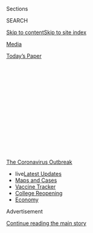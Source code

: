 <div id="app">

<div>

<div>

<div>

<div class="NYTAppHideMasthead css-1q2w90k e1suatyy0">

<div class="section css-ui9rw0 e1suatyy2">

<div class="css-eph4ug er09x8g0">

<div class="css-6n7j50">

</div>

<span class="css-1dv1kvn">Sections</span>

<div class="css-10488qs">

<span class="css-1dv1kvn">SEARCH</span>

</div>

[Skip to content](#site-content)[Skip to site
index](#site-index)

</div>

<div id="masthead-section-label" class="css-1wr3we4 eaxe0e00">

[Media](https://www.nytimes3xbfgragh.onion/section/business/media)

</div>

<div class="css-10698na e1huz5gh0">

</div>

</div>

<div id="masthead-bar-one" class="section hasLinks css-15hmgas e1csuq9d3">

<div class="css-uqyvli e1csuq9d0">

</div>

<div class="css-1uqjmks e1csuq9d1">

</div>

<div class="css-9e9ivx">

[](https://myaccount.nytimes3xbfgragh.onion/auth/login?response_type=cookie&client_id=vi)

</div>

<div class="css-1bvtpon e1csuq9d2">

[Today’s
Paper](https://www.nytimes3xbfgragh.onion/section/todayspaper)

</div>

</div>

</div>

</div>

<div data-aria-hidden="false">

<div id="site-content" data-role="main">

<div>

<div class="css-1aor85t" style="opacity:0.000000001;z-index:-1;visibility:hidden">

<div class="css-1hqnpie">

<div class="css-epjblv">

<span class="css-17xtcya">[Media](/section/business/media)</span><span class="css-x15j1o">|</span><span class="css-fwqvlz">Nordstrom
Uses Influencers to Promote Safety and Draw Anxious
Shoppers</span>

</div>

<div class="css-k008qs">

<div class="css-1iwv8en">

<span class="css-18z7m18"></span>

<div>

</div>

</div>

<span class="css-1n6z4y">https://nyti.ms/2EJa1jg</span>

<div class="css-1705lsu">

<div class="css-4xjgmj">

<div class="css-4skfbu" data-role="toolbar" data-aria-label="Social Media Share buttons, Save button, and Comments Panel with current comment count" data-testid="share-tools">

  - 
  - 
  - 
  - 
    
    <div class="css-6n7j50">
    
    </div>

  - 

</div>

</div>

</div>

</div>

</div>

</div>

<div id="NYT_TOP_BANNER_REGION" class="css-13pd83m">

<div>

<div id="styln-prism-menu-1592847958612" class="section interactive-content interactive-size-medium css-1edisqu">

<div class="css-17ih8de interactive-body">

<div id="scroll-container" class="css-1gj85ro">

[<span class="styln-title-wrap"><span class="css-1pje3qr">The
Coronavirus</span><span class="css-1pje3qr">
Outbreak</span></span>](https://www.nytimes3xbfgragh.onion/news-event/coronavirus?action=click&pgtype=Article&state=default&region=TOP_BANNER&context=storylines_menu)

  - <span class="css-kqxiym" data-emphasize="true">live</span>[Latest
    Updates](https://www.nytimes3xbfgragh.onion/2020/08/03/world/coronavirus-covid-19.html?action=click&pgtype=Article&state=default&region=TOP_BANNER&context=storylines_menu)
  - [Maps and
    Cases](https://www.nytimes3xbfgragh.onion/interactive/2020/us/coronavirus-us-cases.html?action=click&pgtype=Article&state=default&region=TOP_BANNER&context=storylines_menu)
  - [Vaccine
    Tracker](https://www.nytimes3xbfgragh.onion/interactive/2020/science/coronavirus-vaccine-tracker.html?action=click&pgtype=Article&state=default&region=TOP_BANNER&context=storylines_menu)
  - [College
    Reopening](https://www.nytimes3xbfgragh.onion/2020/08/02/us/covid-college-reopening.html?action=click&pgtype=Article&state=default&region=TOP_BANNER&context=storylines_menu)
  - [Economy](https://www.nytimes3xbfgragh.onion/live/2020/08/03/business/stock-market-today-coronavirus?action=click&pgtype=Article&state=default&region=TOP_BANNER&context=storylines_menu)

</div>

</div>

</div>

</div>

</div>

<div id="top-wrapper" class="css-1sy8kpn">

<div id="top-slug" class="css-l9onyx">

Advertisement

</div>

[Continue reading the main
story](#after-top)

<div class="ad top-wrapper" style="text-align:center;height:100%;display:block;min-height:250px">

<div id="top" class="place-ad" data-position="top" data-size-key="top">

</div>

</div>

<div id="after-top">

</div>

</div>

<div>

<div id="sponsor-wrapper" class="css-1hyfx7x">

<div id="sponsor-slug" class="css-19vbshk">

Supported by

</div>

[Continue reading the main
story](#after-sponsor)

<div id="sponsor" class="ad sponsor-wrapper" style="text-align:center;height:100%;display:block">

</div>

<div id="after-sponsor">

</div>

</div>

<div class="css-186x18t">

</div>

<div class="css-1vkm6nb ehdk2mb0">

# Nordstrom Uses Influencers to Promote Safety and Draw Anxious Shoppers

</div>

Some retailers are turning to popular social media personalities to
detail post-pandemic protocols and boost the allure of visiting their
stores.

<div class="css-79elbk" data-testid="photoviewer-wrapper">

<div class="css-z3e15g" data-testid="photoviewer-wrapper-hidden">

</div>

<div class="css-1a48zt4 ehw59r15" data-testid="photoviewer-children">

![<span class="css-16f3y1r e13ogyst0" data-aria-hidden="true">Wendy
Nguyen’s recent Instagram posts offer a glimpse into pandemic-era
retailing and the ways that stores are trying to bring shoppers back in
person.</span><span class="css-cnj6d5 e1z0qqy90" itemprop="copyrightHolder"><span class="css-1ly73wi e1tej78p0">Credit...</span><span><span>Amr
Alfiky/The New York
Times</span></span></span>](https://static01.graylady3jvrrxbe.onion/images/2020/08/02/business/02virus-influencers-1/02virus-influencers-1-articleLarge.jpg?quality=75&auto=webp&disable=upscale)

</div>

</div>

<div class="css-18e8msd">

<div class="css-vp77d3 epjyd6m0">

<div class="css-hus3qt ey68jwv0" data-aria-hidden="true">

[![Sapna
Maheshwari](https://static01.graylady3jvrrxbe.onion/images/2018/02/20/multimedia/author-sapna-maheshwari/author-sapna-maheshwari-thumbLarge.jpg
"Sapna Maheshwari")](https://www.nytimes3xbfgragh.onion/by/sapna-maheshwari)

</div>

<div class="css-1baulvz">

By [<span class="css-1baulvz last-byline" itemprop="name">Sapna
Maheshwari</span>](https://www.nytimes3xbfgragh.onion/by/sapna-maheshwari)

</div>

</div>

  - 
    
    <div class="css-ld3wwf e16638kd2">
    
    Aug. 2,
    2020
    
    </div>

  - 
    
    <div class="css-4xjgmj">
    
    <div class="css-d8bdto" data-role="toolbar" data-aria-label="Social Media Share buttons, Save button, and Comments Panel with current comment count" data-testid="share-tools">
    
      - 
      - 
      - 
      - 
        
        <div class="css-6n7j50">
        
        </div>
    
      - 
    
    </div>
    
    </div>

</div>

</div>

<div class="section meteredContent css-1r7ky0e" name="articleBody" itemprop="articleBody">

<div class="css-1fanzo5 StoryBodyCompanionColumn">

<div class="css-53u6y8">

Wendy Nguyen, a fashionable Instagram personality with 1.1 million
followers, is regularly tapped by retailers like Macy’s and Banana
Republic to promote their wares on social media. They typically want her
to take a stylish photo in their apparel and enthuse about their brand
and any upcoming sale or product line.

But Ms. Nguyen recently fielded what she considered an unusual and “very
careful” inquiry from Nordstrom. It wanted to gauge her interest in a
campaign that would require visiting the company’s seven-story flagship
store in New York to highlight Nordstrom’s new safety measures and
“encourage people to experience what they built,” she said.

The subsequent Instagram posts from Ms. Nguyen and a handful of other
influencers were shared in the last two weeks and offer a glimpse into
pandemic-era retailing and the ways stores are trying to bring shoppers
back in person. The women, clad in trendy clothing and masks, were
photographed in unusual and notably spacious parts of the store like the
Nordstrom x Nike [sneaker
boutique](https://www.instagram.com/p/CDE6NX9gUBE/), the so-called
personalization studio and a section dubbed the “Beauty Haven.” (There
was one on an escalator.) The posts all praised Nordstrom’s safety
measures, like mandatory masks, abundant hand sanitizer and adherence to
social distancing.

</div>

</div>

<div class="css-1fanzo5 StoryBodyCompanionColumn">

<div class="css-53u6y8">

Multiple posts mentioned being able to shop “with peace of mind.” One
poster urged [her followers](https://www.instagram.com/p/CDPbbe1pbkz/)
to “come explore an escape from the city,” while Ms. Nguyen, who is
known on Instagram as @wendyslookbook, [wrote
that](https://www.instagram.com/p/CDC-ZQeANKG/)she hadn’t been out in
months and that the visit “was so refreshing.”

</div>

</div>

<div class="css-cfo9c3">

</div>

<div class="css-1fanzo5 StoryBodyCompanionColumn">

<div class="css-53u6y8">

“In times of uncertainty, people are going to find the people that they
trust the most to provide validation for the things that they’ve loved
doing in the past,” said Krishna Subramanian, a founder of the
influencer marketing firm Captiv8. He oversaw the Nordstrom campaign and
said that other companies are also planning influencer campaigns focused
on store safety.

Even before the coronavirus pandemic, retailers were struggling to get
more people into stores. Now foot traffic to malls, including outdoor
shopping centers, is down about 30 percent from last year, according to
aggregated data from the location analysis company Cuebiq, which tracks
about 15 million cellphone users nationwide daily. It was down as much
as 57 percent earlier this year, as widespread shutdowns essentially
ended in-person shopping in many areas of the
country.

<div id="NYT_MAIN_CONTENT_1_REGION" class="css-9tf9ac">

<div>

<div id="styln-covid-updates-markets" class="section interactive-content interactive-size-medium css-1ftcdic">

<div class="css-17ih8de interactive-body">

<div id="styln-briefing-block">

<div class="briefing-block-header-section">

# [Latest Updates: Economy](https://www.nytimes3xbfgragh.onion/live/2020/08/03/business/stock-market-today-coronavirus?action=click&pgtype=Article&state=default&region=MAIN_CONTENT_1&context=storylines_live_updates)

</div>

<div class="briefing-block-lb-items">

<div class="briefing-block-update-time">

[10h
ago](https://www.nytimes3xbfgragh.onion/live/2020/08/03/business/stock-market-today-coronavirus?action=click&pgtype=Article&state=default&region=MAIN_CONTENT_1&context=storylines_live_updates#the-chicago-fed-president-says-its-up-to-congress-to-save-the-economy)

</div>

<div>

[The Chicago Fed president says it’s up to Congress to save the
economy.](https://www.nytimes3xbfgragh.onion/live/2020/08/03/business/stock-market-today-coronavirus?action=click&pgtype=Article&state=default&region=MAIN_CONTENT_1&context=storylines_live_updates#the-chicago-fed-president-says-its-up-to-congress-to-save-the-economy)

</div>

<div class="briefing-block-update-time">

[11h
ago](https://www.nytimes3xbfgragh.onion/live/2020/08/03/business/stock-market-today-coronavirus?action=click&pgtype=Article&state=default&region=MAIN_CONTENT_1&context=storylines_live_updates#faa-says-boeing-has-effectively-mitigated-defects-in-the-737-max)

</div>

<div>

[F.A.A. says Boeing has ‘effectively mitigated’ defects in the 737
Max.](https://www.nytimes3xbfgragh.onion/live/2020/08/03/business/stock-market-today-coronavirus?action=click&pgtype=Article&state=default&region=MAIN_CONTENT_1&context=storylines_live_updates#faa-says-boeing-has-effectively-mitigated-defects-in-the-737-max)

</div>

<div class="briefing-block-update-time">

[13h
ago](https://www.nytimes3xbfgragh.onion/live/2020/08/03/business/stock-market-today-coronavirus?action=click&pgtype=Article&state=default&region=MAIN_CONTENT_1&context=storylines_live_updates#small-businesses-got-emergency-loans-but-not-what-they-expected)

</div>

<div>

[Small businesses got emergency loans, but not what they
expected.](https://www.nytimes3xbfgragh.onion/live/2020/08/03/business/stock-market-today-coronavirus?action=click&pgtype=Article&state=default&region=MAIN_CONTENT_1&context=storylines_live_updates#small-businesses-got-emergency-loans-but-not-what-they-expected)

</div>

</div>

<div class="briefing-block-footer">

<div class="briefing-block-footer-meta">

[See more
updates](https://www.nytimes3xbfgragh.onion/live/2020/08/03/business/stock-market-today-coronavirus?action=click&pgtype=Article&state=default&region=MAIN_CONTENT_1&context=storylines_live_updates)

</div>

<div class="briefing-block-briefinglinks">

<span>More live coverage:</span>
[Global](https://www.nytimes3xbfgragh.onion/2020/08/03/world/coronavirus-covid-19.html?action=click&pgtype=Article&state=default&region=MAIN_CONTENT_1&context=storylines_live_updates)

</div>

</div>

</div>

</div>

</div>

</div>

</div>

By hiring influencers to highlight safety measures, retailers,
especially those that sell apparel and other discretionary goods, are
trying to restore a sense of normalcy to activities like in-store
shopping that were utterly banal six months ago but now may seem
dangerous to many customers.

Influencers are offering a reintroduction of sorts with their posts, Mr.
Subramanian said.

“Remember that experience you used to have on a weekly basis? Here’s how
you do that again,” he said in describing the message of the posts.
“We're not all the way back to normal, but here’s a step to that.”

</div>

</div>

<div class="css-1fanzo5 StoryBodyCompanionColumn">

<div class="css-53u6y8">

The Nordstrom promotions appeared to be unique to the New York flagship
store, a colossus that opened its doors less than a year ago. The
pandemic forced it to close in March, but it opened again on June 24.
Mr. Subramanian said he anticipated that influencer marketing around
safety would remain local or regional because of the unpredictable
nature of the virus and the differing infection rates across the
country.

Scott Meden, Nordstrom’s chief marketing officer, said in a statement
that working with influencers was an important part of the retailer’s
marketing program and that many of its customers look to them for
fashion and lifestyle tips.

</div>

</div>

<div class="css-cfo9c3">

</div>

<div class="css-1fanzo5 StoryBodyCompanionColumn">

<div class="css-53u6y8">

“The health and safety of our customers and employees is our most
important priority, and more than anything, we want customers to feel
safe and comfortable shopping with us,” he said. “For this campaign,
partnering with influencers is a way to share their perspective on steps
we’ve taken in the way we serve customers to help keep everyone
healthy.”

Ms. Nguyen, who also owns a CBD shop in New York’s West Village, said
her followers appreciated her posts. Many said they hadn’t realized the
store was open again and they were glad to see it was still operating,
given the number of stores around the country that have been forced to
close permanently.

As a retail store owner herself, Ms. Nguyen said working with Nordstrom
had left her cautiously optimistic.

“The store openings can work if we are all active participants in how to
protect others and ourselves,” she said.

</div>

</div>

</div>

<div>

</div>

<div>

</div>

<div>

</div>

<div>

<div id="bottom-wrapper" class="css-1ede5it">

<div id="bottom-slug" class="css-l9onyx">

Advertisement

</div>

[Continue reading the main
story](#after-bottom)

<div id="bottom" class="ad bottom-wrapper" style="text-align:center;height:100%;display:block;min-height:90px">

</div>

<div id="after-bottom">

</div>

</div>

</div>

</div>

</div>

## Site Index

<div>

</div>

## Site Information Navigation

  - [© <span>2020</span> <span>The New York Times
    Company</span>](https://help.nytimes3xbfgragh.onion/hc/en-us/articles/115014792127-Copyright-notice)

<!-- end list -->

  - [NYTCo](https://www.nytco.com/)
  - [Contact
    Us](https://help.nytimes3xbfgragh.onion/hc/en-us/articles/115015385887-Contact-Us)
  - [Work with us](https://www.nytco.com/careers/)
  - [Advertise](https://nytmediakit.com/)
  - [T Brand Studio](http://www.tbrandstudio.com/)
  - [Your Ad
    Choices](https://www.nytimes3xbfgragh.onion/privacy/cookie-policy#how-do-i-manage-trackers)
  - [Privacy](https://www.nytimes3xbfgragh.onion/privacy)
  - [Terms of
    Service](https://help.nytimes3xbfgragh.onion/hc/en-us/articles/115014893428-Terms-of-service)
  - [Terms of
    Sale](https://help.nytimes3xbfgragh.onion/hc/en-us/articles/115014893968-Terms-of-sale)
  - [Site
    Map](https://spiderbites.nytimes3xbfgragh.onion)
  - [Help](https://help.nytimes3xbfgragh.onion/hc/en-us)
  - [Subscriptions](https://www.nytimes3xbfgragh.onion/subscription?campaignId=37WXW)

</div>

</div>

</div>

</div>
